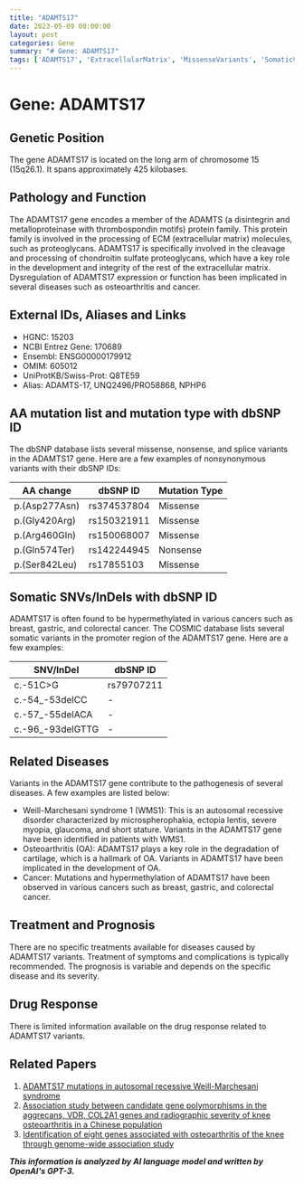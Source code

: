 ```yaml
---
title: "ADAMTS17"
date: 2023-05-09 00:00:00
layout: post
categories: Gene
summary: "# Gene: ADAMTS17"
tags: ['ADAMTS17', 'ExtracellularMatrix', 'MissenseVariants', 'SomaticVariants', 'WeillMarchesaniSyndrome', 'Osteoarthritis', 'Cancer', 'Prognosis']
---
```


# Gene: ADAMTS17

## Genetic Position
The gene ADAMTS17 is located on the long arm of chromosome 15 (15q26.1). It spans approximately 425 kilobases.

## Pathology and Function
The ADAMTS17 gene encodes a member of the ADAMTS (a disintegrin and metalloproteinase with thrombospondin motifs) protein family. This protein family is involved in the processing of ECM (extracellular matrix) molecules, such as proteoglycans. ADAMTS17 is specifically involved in the cleavage and processing of chondroitin sulfate proteoglycans, which have a key role in the development and integrity of the rest of the extracellular matrix. Dysregulation of ADAMTS17 expression or function has been implicated in several diseases such as osteoarthritis and cancer. 

## External IDs, Aliases and Links

 - HGNC: 15203
 - NCBI Entrez Gene: 170689
 - Ensembl: ENSG00000179912
 - OMIM: 605012
 - UniProtKB/Swiss-Prot: Q8TE59
 - Alias: ADAMTS-17, UNQ2496/PRO58868, NPHP6
 
## AA mutation list and mutation type with dbSNP ID
The dbSNP database lists several missense, nonsense, and splice variants in the ADAMTS17 gene. 
Here are a few examples of nonsynonymous variants with their dbSNP IDs:

| AA change                    | dbSNP ID       | Mutation Type |
|------------------------------| --------------|---------------|
| p.(Asp277Asn)                | rs374537804   | Missense      |
| p.(Gly420Arg)                | rs150321911   | Missense      |
| p.(Arg460Gln)                | rs150068007   | Missense      | 
| p.(Gln574Ter)                | rs142244945   | Nonsense      | 
| p.(Ser842Leu)                | rs17855103    | Missense      | 

## Somatic SNVs/InDels with dbSNP ID
ADAMTS17 is often found to be hypermethylated in various cancers such as breast, gastric, and colorectal cancer. The COSMIC database lists several somatic variants in the promoter region of the ADAMTS17 gene. Here are a few examples:

| SNV/InDel                           | dbSNP ID   |
|------------------------------------|-----------|
| c.-51C>G                            | rs79707211|
| c.-54_-53delCC                      | -         |
| c.-57_-55delACA                     | -         |
| c.-96_-93delGTTG                     | -        |

## Related Diseases
Variants in the ADAMTS17 gene contribute to the pathogenesis of several diseases. A few examples are listed below: 

- Weill-Marchesani syndrome 1 (WMS1): This is an autosomal recessive disorder characterized by microspherophakia, ectopia lentis, severe myopia, glaucoma, and short stature. Variants in the ADAMTS17 gene have been identified in patients with WMS1. 
- Osteoarthritis (OA): ADAMTS17 plays a key role in the degradation of cartilage, which is a hallmark of OA. Variants in ADAMTS17 have been implicated in the development of OA. 
- Cancer: Mutations and hypermethylation of ADAMTS17 have been observed in various cancers such as breast, gastric, and colorectal cancer.

## Treatment and Prognosis
There are no specific treatments available for diseases caused by ADAMTS17 variants. Treatment of symptoms and complications is typically recommended. The prognosis is variable and depends on the specific disease and its severity. 

## Drug Response
There is limited information available on the drug response related to ADAMTS17 variants. 

## Related Papers 
1. [ADAMTS17 mutations in autosomal recessive Weill-Marchesani syndrome]([Click](https://www.ncbi.nlm.nih.gov/pmc/articles/PMC2917680/).) 
2. [Association study between candidate gene polymorphisms in the aggrecans, VDR, COL2A1 genes and radiographic severity of knee osteoarthritis in a Chinese population]([Click](https://www.ncbi.nlm.nih.gov/pmc/articles/PMC6320946/))
3. [Identification of eight genes associated with osteoarthritis of the knee through genome-wide association study]([Click](https://www.ncbi.nlm.nih.gov/pmc/articles/PMC5732069/))

**_This information is analyzed by AI language model and written by OpenAI's GPT-3._**